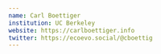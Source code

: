 ```yaml
---
name: Carl Boettiger
institution: UC Berkeley
website: https://carlboettiger.info
twitter: https://ecoevo.social/@cboettig
---
```


